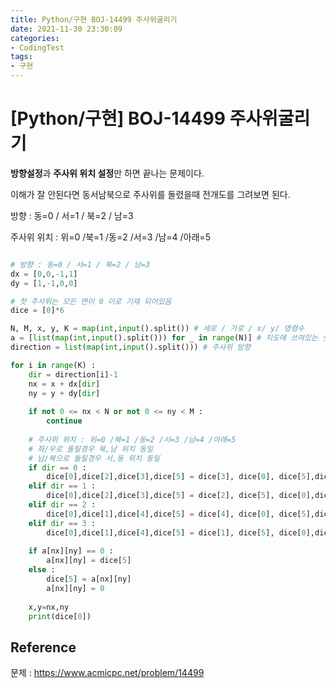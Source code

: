 ```yaml
---
title: Python/구현 BOJ-14499 주사위굴리기
date: 2021-11-30 23:30:09
categories:
- CodingTest
tags:
- 구현
---
```


# [Python/구현] BOJ-14499 주사위굴리기



**방향설정**과 **주사위 위치 설정**만 하면 끝나는 문제이다. 

이해가 잘 안된다면 동서남북으로 주사위를 돌렸을때 전개도를 그려보면 된다.



방향 : 동=0 / 서=1 / 북=2 / 남=3

주사위 위치 : 위=0 /북=1 /동=2 /서=3 /남=4 /아래=5



```python

# 방향 : 동=0 / 서=1 / 북=2 / 남=3
dx = [0,0,-1,1]
dy = [1,-1,0,0]

# 첫 주사위는 모든 면이 0 이로 기재 되어있음
dice = [0]*6

N, M, x, y, K = map(int,input().split()) # 세로 / 가로 / x/ y/ 명령수
a = [list(map(int,input().split())) for _ in range(N)] # 지도에 쓰여있는 숫자
direction = list(map(int,input().split())) # 주사위 방향

for i in range(K) :
    dir = direction[i]-1
    nx = x + dx[dir]    
    ny = y + dy[dir]    
    
    if not 0 <= nx < N or not 0 <= ny < M :
        continue
    
	# 주사위 위치 : 위=0 /북=1 /동=2 /서=3 /남=4 /아래=5
    # 좌/우로 돌릴경우 북,남 위치 동일
    # 남/북으로 돌릴경우 서,동 위치 동일
    if dir == 0 :
        dice[0],dice[2],dice[3],dice[5] = dice[3], dice[0], dice[5],dice[2]
    elif dir == 1 :
        dice[0],dice[2],dice[3],dice[5] = dice[2], dice[5], dice[0],dice[3]
    elif dir == 2 :
        dice[0],dice[1],dice[4],dice[5] = dice[4], dice[0], dice[5],dice[1]
    elif dir == 3 :
        dice[0],dice[1],dice[4],dice[5] = dice[1], dice[5], dice[0],dice[4]
    
    if a[nx][ny] == 0 :
        a[nx][ny] = dice[5]
    else :
        dice[5] = a[nx][ny]
        a[nx][ny] = 0
    
    x,y=nx,ny
    print(dice[0])
```



## Reference

문제 : https://www.acmicpc.net/problem/14499

